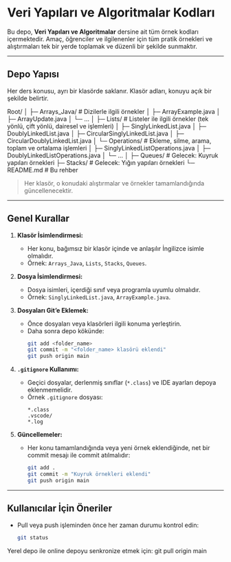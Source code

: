 # Veri Yapıları ve Algoritmalar Kodları

Bu depo, **Veri Yapıları ve Algoritmalar** dersine ait tüm örnek kodları içermektedir. Amaç, öğrenciler ve ilgilenenler için tüm pratik örnekleri ve alıştırmaları tek bir yerde toplamak ve düzenli bir şekilde sunmaktır.

---

## Depo Yapısı

Her ders konusu, ayrı bir klasörde saklanır. Klasör adları, konuyu açık bir şekilde belirtir.

Root/
│
├─ Arrays_Java/ # Dizilerle ilgili örnekler
│ ├─ ArrayExample.java
│ ├─ ArrayUpdate.java
│ └─ ...
│
├─ Lists/ # Listeler ile ilgili örnekler (tek yönlü, çift yönlü, dairesel ve işlemleri)
│ ├─ SinglyLinkedList.java
│ ├─ DoublyLinkedList.java
│ ├─ CircularSinglyLinkedList.java
│ ├─ CircularDoublyLinkedList.java
│ └─ Operations/ # Ekleme, silme, arama, toplam ve ortalama işlemleri
│ ├─ SinglyLinkedListOperations.java
│ ├─ DoublyLinkedListOperations.java
│ └─ ...
│
├─ Queues/ # Gelecek: Kuyruk yapıları örnekleri
├─ Stacks/ # Gelecek: Yığın yapıları örnekleri
└─ README.md # Bu rehber


> Her klasör, o konudaki alıştırmalar ve örnekler tamamlandığında güncellenecektir.

---

## Genel Kurallar

1. **Klasör İsimlendirmesi:**  
   - Her konu, bağımsız bir klasör içinde ve anlaşılır İngilizce isimle olmalıdır.  
   - Örnek: `Arrays_Java`, `Lists`, `Stacks`, `Queues`.

2. **Dosya İsimlendirmesi:**  
   - Dosya isimleri, içerdiği sınıf veya programla uyumlu olmalıdır.  
   - Örnek: `SinglyLinkedList.java`, `ArrayExample.java`.

3. **Dosyaları Git’e Eklemek:**  
   - Önce dosyaları veya klasörleri ilgili konuma yerleştirin.  
   - Daha sonra depo kökünde:
     ```bash
     git add <folder_name>
     git commit -m "<folder_name> klasörü eklendi"
     git push origin main
     ```

4. **`.gitignore` Kullanımı:**  
   - Geçici dosyalar, derlenmiş sınıflar (`*.class`) ve IDE ayarları depoya eklenmemelidir.  
   - Örnek `.gitignore` dosyası:
     ```
     *.class
     .vscode/
     *.log
     ```

5. **Güncellemeler:**  
   - Her konu tamamlandığında veya yeni örnek eklendiğinde, net bir commit mesajı ile commit atılmalıdır:
     ```bash
     git add .
     git commit -m "Kuyruk örnekleri eklendi"
     git push origin main
     ```

---

## Kullanıcılar İçin Öneriler

- Pull veya push işleminden önce her zaman durumu kontrol edin:
  ```bash
  git status

Yerel depo ile online depoyu senkronize etmek için:
git pull origin main


